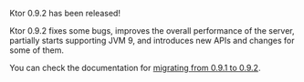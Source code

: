 [//]: # (layout: post)
[//]: # (title: "Ktor 0.9.2")
[//]: # (categories: releases)
[//]: # (featured: true)
[//]: # (#image: /blog/images/0.9.2.svg)

Ktor 0.9.2 has been released!

Ktor 0.9.2 fixes some bugs, improves the overall performance of the server,
partially starts supporting JVM 9, and introduces new APIs and changes for some of them.

You can check the documentation for [migrating from 0.9.1 to 0.9.2](/quickstart/migration/0.9.2.html).